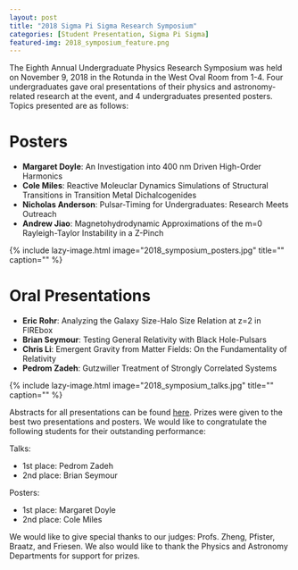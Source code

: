 ```yaml
---
layout: post
title: "2018 Sigma Pi Sigma Research Symposium"
categories: [Student Presentation, Sigma Pi Sigma]
featured-img: 2018_symposium_feature.png
---
```


The Eighth Annual Undergraduate Physics Research Symposium was held on November 9, 2018 in the Rotunda in the West Oval Room from 1-4. Four undergraduates gave oral presentations of their physics and astronomy-related research at the event, and 4 undergraduates presented posters. Topics presented are as follows: 

# Posters
- **Margaret Doyle**: An Investigation into 400 nm Driven High-Order Harmonics
- **Cole Miles**: Reactive Moleuclar Dynamics Simulations of Structural Transitions in Transition Metal Dichalcogenides
- **Nicholas Anderson**: Pulsar-Timing for Undergraduates: Research Meets Outreach
- **Andrew Jiao**: Magnetohydrodynamic Approximations of the m=0 Rayleigh-Taylor Instability in a Z-Pinch

{% include lazy-image.html 
   image="2018_symposium_posters.jpg"
   title="" 
   caption=""
%}

# Oral Presentations
- **Eric Rohr**: Analyzing the Galaxy Size-Halo Size Relation at z=2 in FIREbox
- **Brian Seymour**: Testing General Relativity with Black Hole-Pulsars
- **Chris Li**: Emergent Gravity from Matter Fields: On the Fundamentality of Relativity
- **Pedrom Zadeh**: Gutzwiller Treatment of Strongly Correlated Systems

{% include lazy-image.html 
   image="2018_symposium_talks.jpg"
   title="" 
   caption=""
%}

Abstracts for all presentations can be found [here](https://drive.google.com/file/d/10pU4qbU9hgLshiAb27k4EHqL969ZuXfF/view?usp=sharing). Prizes were given to the best two presentations and posters. We would like to congratulate the following students for their outstanding performance:

Talks:
- 1st place: Pedrom Zadeh
- 2nd place: Brian Seymour

Posters:
- 1st place: Margaret Doyle
- 2nd place: Cole Miles

We would like to give special thanks to our judges: Profs. Zheng, Pfister, Braatz, and Friesen. We also would like to thank the Physics and Astronomy Departments for support for prizes. 

